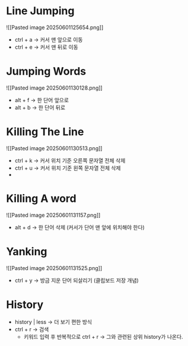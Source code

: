 # Line Jumping
![[Pasted image 20250601125654.png]]

- ctrl + a -> 커서 맨 앞으로 이동
- ctrl + e -> 커서 맨 뒤로 이동

# Jumping Words
![[Pasted image 20250601130128.png]]

- alt + f -> 한 단어 앞으로
- alt + b -> 한 단어 뒤로

# Killing The Line
![[Pasted image 20250601130513.png]]
- ctrl + k -> 커서 위치 기준 오른쪽 문자열 전체 삭제
- ctrl + u -> 커서 위치 기준 왼쪽 문자열 전체 삭제
- 


# Killing A word
![[Pasted image 20250601131157.png]]
- alt + d -> 한 단어 삭제 (커서가 단어 맨 앞에 위치해야 한다)

# Yanking
![[Pasted image 20250601131525.png]]
- ctrl + y -> 방금 지운 단어 되살리기 (클립보드 저장 개념)


# History
- history | less -> 더 보기 편한 방식
- ctrl + r -> 검색
	- 키워드 입력 후 반복적으로 ctrl + r -> 그와 관련된 상위 history가 나온다.
